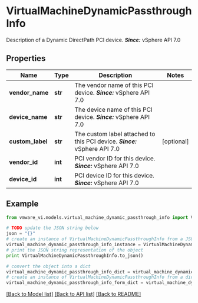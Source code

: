 # VirtualMachineDynamicPassthroughInfo

Description of a Dynamic DirectPath PCI device.  ***Since:*** vSphere API 7.0 

## Properties
Name | Type | Description | Notes
------------ | ------------- | ------------- | -------------
**vendor_name** | **str** | The vendor name of this PCI device.  ***Since:*** vSphere API 7.0  | 
**device_name** | **str** | The device name of this PCI device.  ***Since:*** vSphere API 7.0  | 
**custom_label** | **str** | The custom label attached to this PCI device.  ***Since:*** vSphere API 7.0  | [optional] 
**vendor_id** | **int** | PCI vendor ID for this device.  ***Since:*** vSphere API 7.0  | 
**device_id** | **int** | PCI device ID for this device.  ***Since:*** vSphere API 7.0  | 

## Example

```python
from vmware_vi.models.virtual_machine_dynamic_passthrough_info import VirtualMachineDynamicPassthroughInfo

# TODO update the JSON string below
json = "{}"
# create an instance of VirtualMachineDynamicPassthroughInfo from a JSON string
virtual_machine_dynamic_passthrough_info_instance = VirtualMachineDynamicPassthroughInfo.from_json(json)
# print the JSON string representation of the object
print VirtualMachineDynamicPassthroughInfo.to_json()

# convert the object into a dict
virtual_machine_dynamic_passthrough_info_dict = virtual_machine_dynamic_passthrough_info_instance.to_dict()
# create an instance of VirtualMachineDynamicPassthroughInfo from a dict
virtual_machine_dynamic_passthrough_info_form_dict = virtual_machine_dynamic_passthrough_info.from_dict(virtual_machine_dynamic_passthrough_info_dict)
```
[[Back to Model list]](../README.md#documentation-for-models) [[Back to API list]](../README.md#documentation-for-api-endpoints) [[Back to README]](../README.md)



